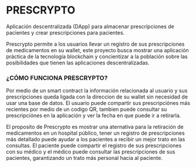 # PRESCRYPTO

Aplicación descentralizada (DApp) para almacenar prescripciones de pacientes y crear prescripciones para pacientes.

Prescrypto permite a los usuarios llevar un registro de sus prescripciones de medicamentos en su wallet, este proyecto busca mostrar una aplicación práctica de la tecnología blockchain y concientizar a la población sobre las posibilidades que tienen las aplicaciones descentralizadas.

### ¿CÓMO FUNCIONA PRESCRYPTO?

Por medio de un smart contract la información relacionada al usuario y sus prescripciones queda ligada con la direccion de su wallet sin necesidad de usar una base de datos. El usuario puede compartir sus prescripciónes más recientes por medio de un codigo QR, tambien puede consultar su prescripciónes en la aplicación y ver la fecha en que puede ir a retirarla.

El proposito de Prescrypto es mostrar una aternativa para la retiración de medicamentos en un hospital público, tener un registro de prescripciones más detallado puede ayudar a los pacientes a recibir un mejor trato en las consultas. El paciente puede compartir el registro de sus prescripciones con su médico y el médico puede consultar las prescripciones de sus pacientes, garantizando un trato más personal hacia al paciente.

<!-- ### BIBLIOTECAS PYTHON UTLIZADAS:

- **Flet**: framework para hacer aplicacciones multiplataforma en python (Windows, Linux, MacOs, Android, IOS y paginas web)

- **Web3**: modulo para interactuar con la red ethereum y smart contracts, fundamental para crear aplicaciones con tecnología web 3.0

# Run Flet App on Windows

Correr aplicación desde terminal:

```
flet run [app_directory]
``` -->
